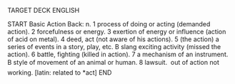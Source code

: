 TARGET DECK
ENGLISH

START
Basic
Action
Back: n. 1 process of doing or acting (demanded action). 2 forcefulness or energy. 3 exertion of energy or influence (action of acid on metal). 4 deed, act (not aware of his actions). 5 (the action) a series of events in a story, play, etc. B slang exciting activity (missed the action). 6 battle, fighting (killed in action). 7 a mechanism of an instrument. B style of movement of an animal or human. 8 lawsuit.  out of action not working. [latin: related to *act]
END

